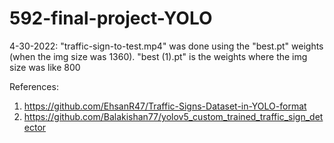 # 592-final-project-YOLO

4-30-2022: "traffic-sign-to-test.mp4" was done using the "best.pt" weights (when the img size was 1360). "best (1).pt" is the weights where the img size was like 800


References:
1. https://github.com/EhsanR47/Traffic-Signs-Dataset-in-YOLO-format
2. https://github.com/Balakishan77/yolov5_custom_trained_traffic_sign_detector
